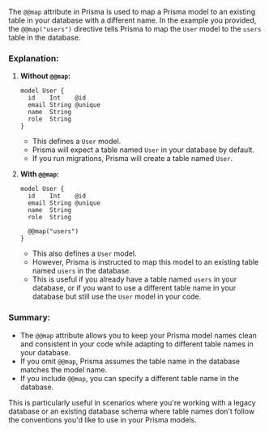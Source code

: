 The `@@map` attribute in Prisma is used to map a Prisma model to an existing table in your database with a different name. In the example you provided, the `@@map("users")` directive tells Prisma to map the `User` model to the `users` table in the database.

### Explanation:

1. **Without `@@map`:**
   ```prisma
   model User {
     id    Int    @id 
     email String @unique
     name  String 
     role  String
   }
   ```
   - This defines a `User` model.
   - Prisma will expect a table named `User` in your database by default.
   - If you run migrations, Prisma will create a table named `User`.

2. **With `@@map`:**
   ```prisma
   model User {
     id    Int    @id 
     email String @unique
     name  String 
     role  String

     @@map("users")
   }
   ```
   - This also defines a `User` model.
   - However, Prisma is instructed to map this model to an existing table named `users` in the database.
   - This is useful if you already have a table named `users` in your database, or if you want to use a different table name in your database but still use the `User` model in your code.

### Summary:
- The `@@map` attribute allows you to keep your Prisma model names clean and consistent in your code while adapting to different table names in your database.
- If you omit `@@map`, Prisma assumes the table name in the database matches the model name.
- If you include `@@map`, you can specify a different table name in the database.

This is particularly useful in scenarios where you're working with a legacy database or an existing database schema where table names don't follow the conventions you'd like to use in your Prisma models.